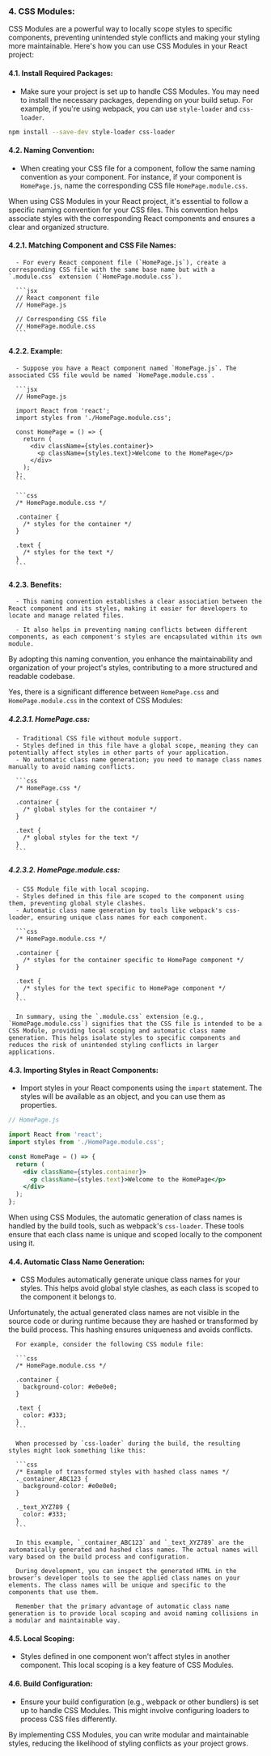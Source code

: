 ### 4. CSS Modules:

CSS Modules are a powerful way to locally scope styles to specific components, preventing unintended style conflicts and making your styling more maintainable. Here's how you can use CSS Modules in your React project:

#### 4.1. **Install Required Packages:**
   - Make sure your project is set up to handle CSS Modules. You may need to install the necessary packages, depending on your build setup. For example, if you're using webpack, you can use `style-loader` and `css-loader`.

   ```bash
   npm install --save-dev style-loader css-loader
   ```

#### 4.2. **Naming Convention:**
   - When creating your CSS file for a component, follow the same naming convention as your component. For instance, if your component is `HomePage.js`, name the corresponding CSS file `HomePage.module.css`.


   When using CSS Modules in your React project, it's essential to follow a specific naming convention for your CSS files. This convention helps associate styles with the corresponding React  components and ensures a clear and organized structure.

   #### 4.2.1. **Matching Component and CSS File Names:**
      - For every React component file (`HomePage.js`), create a corresponding CSS file with the same base name but with a `.module.css` extension (`HomePage.module.css`).

      ```jsx
      // React component file
      // HomePage.js

      // Corresponding CSS file
      // HomePage.module.css
      ```

   #### 4.2.2. **Example:**
      - Suppose you have a React component named `HomePage.js`. The associated CSS file would be named `HomePage.module.css`.

      ```jsx
      // HomePage.js

      import React from 'react';
      import styles from './HomePage.module.css';

      const HomePage = () => {
        return (
          <div className={styles.container}>
            <p className={styles.text}>Welcome to the HomePage</p>
          </div>
        );
      };
      ```

      ```css
      /* HomePage.module.css */

      .container {
        /* styles for the container */
      }

      .text {
        /* styles for the text */
      }
      ```

   #### 4.2.3. **Benefits:**
      - This naming convention establishes a clear association between the React component and its styles, making it easier for developers to locate and manage related files.

      - It also helps in preventing naming conflicts between different components, as each component's styles are encapsulated within its own module.

   By adopting this naming convention, you enhance the maintainability and organization of your project's styles, contributing to a more structured and readable codebase.

   Yes, there is a significant difference between `HomePage.css` and `HomePage.module.css` in the context of CSS Modules:

   ##### 4.2.3.1. HomePage.css:
      - Traditional CSS file without module support.
      - Styles defined in this file have a global scope, meaning they can potentially affect styles in other parts of your application.
      - No automatic class name generation; you need to manage class names manually to avoid naming conflicts.

      ```css
      /* HomePage.css */

      .container {
        /* global styles for the container */
      }

      .text {
        /* global styles for the text */
      }
      ```

   ##### 4.2.3.2. HomePage.module.css:
      - CSS Module file with local scoping.
      - Styles defined in this file are scoped to the component using them, preventing global style clashes.
      - Automatic class name generation by tools like webpack's css-loader, ensuring unique class names for each component.

      ```css
      /* HomePage.module.css */

      .container {
        /* styles for the container specific to HomePage component */
      }

      .text {
        /* styles for the text specific to HomePage component */
      }
      ```

      In summary, using the `.module.css` extension (e.g., `HomePage.module.css`) signifies that the CSS file is intended to be a CSS Module, providing local scoping and automatic class name generation. This helps isolate styles to specific components and reduces the risk of unintended styling conflicts in larger applications.

#### 4.3. **Importing Styles in React Components:**
   - Import styles in your React components using the `import` statement. The styles will be available as an object, and you can use them as properties.

   ```jsx
   // HomePage.js

   import React from 'react';
   import styles from './HomePage.module.css';

   const HomePage = () => {
     return (
       <div className={styles.container}>
         <p className={styles.text}>Welcome to the HomePage</p>
       </div>
     );
   };
   ```

   When using CSS Modules, the automatic generation of class names is handled by the build tools, such as webpack's `css-loader`. These tools ensure that each class name is unique and scoped locally to the component using it.


#### 4.4. **Automatic Class Name Generation:**
   - CSS Modules automatically generate unique class names for your styles. This helps avoid global style clashes, as each class is scoped to the component it belongs to.

   Unfortunately, the actual generated class names are not visible in the source code or during runtime because they are hashed or transformed by the build process. This hashing ensures uniqueness     and avoids conflicts.

      For example, consider the following CSS module file:

      ```css
      /* HomePage.module.css */

      .container {
        background-color: #e0e0e0;
      }

      .text {
        color: #333;
      }
      ```

      When processed by `css-loader` during the build, the resulting styles might look something like this:

      ```css
      /* Example of transformed styles with hashed class names */
      ._container_ABC123 {
        background-color: #e0e0e0;
      }

      ._text_XYZ789 {
        color: #333;
      }
      ```

      In this example, `_container_ABC123` and `_text_XYZ789` are the automatically generated and hashed class names. The actual names will vary based on the build process and configuration.

      During development, you can inspect the generated HTML in the browser's developer tools to see the applied class names on your elements. The class names will be unique and specific to the     components that use them.

      Remember that the primary advantage of automatic class name generation is to provide local scoping and avoid naming collisions in a modular and maintainable way.

#### 4.5. **Local Scoping:**
   - Styles defined in one component won't affect styles in another component. This local scoping is a key feature of CSS Modules.

#### 4.6. **Build Configuration:**
   - Ensure your build configuration (e.g., webpack or other bundlers) is set up to handle CSS Modules. This might involve configuring loaders to process CSS files differently.

By implementing CSS Modules, you can write modular and maintainable styles, reducing the likelihood of styling conflicts as your project grows.